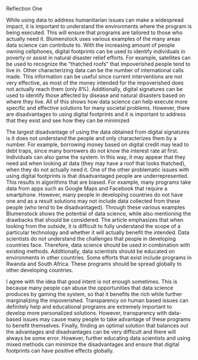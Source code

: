 Reflection One


While using data to address humanitarian issues can make a widespread impact, it is important to understand the environments where the program is being 
executed. This will ensure that programs are tailored to those who actually need it. Blumenstock uses various examples of the many areas data science can
contribute to. With the increasing amount of people owning cellphones, digital footprints can be used to identify individuals in poverty or assist in 
natural disaster relief efforts. For example, satellites can be used to recognize the “thatched roofs” that impoverished people tend to live in. Other 
characterizing data can be the number of international calls made. This information can be useful since current interventions are not very effective, as 
most of the money intended for the impoverished does not actually reach them (only 8%). Additionally, digital signatures can be used to identify those 
affected by disease and natural disasters based on where they live. All of this shows how data science can help execute more specific and effective solutions 
for many societal problems. However, there are disadvantages to using digital footprints and it is important to address that they exist and see how they can be 
minimized 

The largest disadvantage of using the data obtained from digital signatures is it does not understand the people and only characterizes them by a
number. For example, borrowing money based on digital credit may lead to debt traps, since many borrowers do not know the interest rate at first. 
Individuals can also game the system. In this way, it may appear that they need aid when looking at data (they may have a roof that looks thatched), when 
they do not actually need it. One of the other problematic issues with using digital footprints is that disadvantaged people are underrepresented. This 
results in algorithms that are biased. For example, many programs take data from apps such as Google Maps and Facebook that require a smartphone. However, 
many people in developing countries do not have one and as a result solutions may not include data collected from these people (who tend to be disadvantaged).
Through these various examples Blumenstock shows the potential of data science, while also mentioning the drawbacks that should be considered. The article 
emphasizes that when looking from the outside, it is difficult to fully understand the scope of a particular technology and whether it will actually benefit
the intended. Data scientists do not understand the challenges that people in developing countries face. Therefore, data science should be used in 
combination with existing methods. Additionally, data scientists should be educated on environments in other countries. Some efforts that exist include
programs in Rwanda and South Africa. These programs should be spread globally to other developing countries. 

I agree with the idea that good intent is not enough sometimes. This is because many people can abuse the opportunities that data science produces 
by gaming the system, so that it benefits the rich while further marginalizing the impoverished. Transparency on human based issues can definitely help and 
educational programs are extremely important to develop more personalized solutions. However, transparency with data-based issues may cause many people to
take advantage of these programs to benefit themselves. Finally, finding an optimal solution that balances out the advantages and disadvantages can be very
difficult and there will always be some error. However, further educating data scientists and using mixed methods can minimize the disadvantages and ensure
that digital footprints can have positive effects globally.
